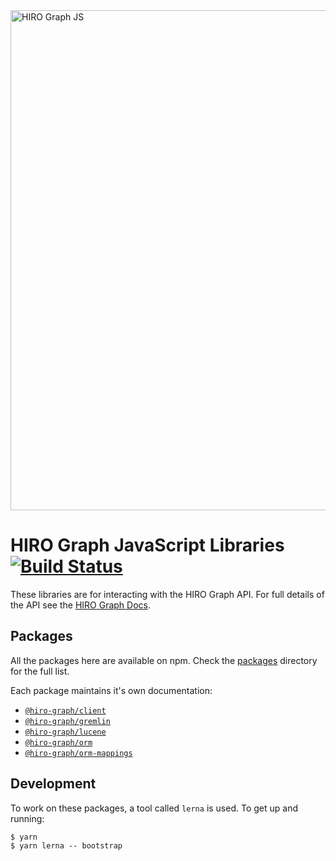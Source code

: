 <img src="https://github.com/arago/hiro-graph-js/blob/master/logo.png" alt="HIRO Graph JS" width="800px" />

# HIRO Graph JavaScript Libraries [![Build Status](https://travis-ci.org/arago/hiro-graph-js.svg?branch=master)](https://travis-ci.org/arago/hiro-graph-js)

These libraries are for interacting with the HIRO Graph API. For full details of the API see the [HIRO Graph Docs](https://docs.hiro.arago.co/hiro/current/developer/hiro-graph-api/).

## Packages

All the packages here are available on npm. Check the [packages](packages/) directory for the full list.

Each package maintains it's own documentation:

- [`@hiro-graph/client`](/packages/hiro-graph-client/)
- [`@hiro-graph/gremlin`](/packages/hiro-graph-gremlin/)
- [`@hiro-graph/lucene`](/packages/hiro-graph-lucene/)
- [`@hiro-graph/orm`](/packages/hiro-graph-orm/)
- [`@hiro-graph/orm-mappings`](/packages/hiro-graph-orm-mappings/)

## Development

To work on these packages, a tool called `lerna` is used. To get up and running:

```
$ yarn
$ yarn lerna -- bootstrap
```
